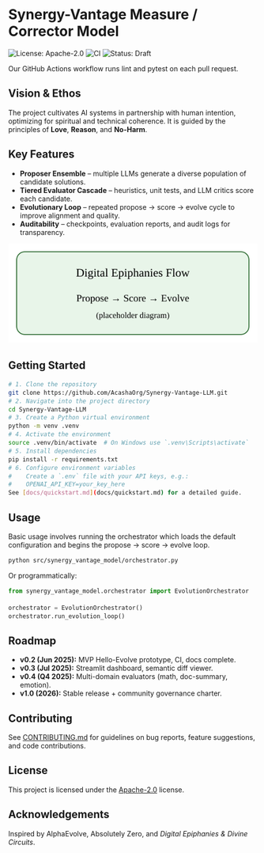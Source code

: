 # Synergy-Vantage Measure / Corrector Model

![License: Apache-2.0](https://img.shields.io/badge/License-Apache_2.0-blue.svg)
![CI](https://github.com/AcashaOrg/Synergy-Vantage-LLM/actions/workflows/pytest.yml/badge.svg)
![Status: Draft](https://img.shields.io/badge/status-draft-lightgrey)

Our GitHub Actions workflow runs lint and pytest on each pull request.
## Vision & Ethos
The project cultivates AI systems in partnership with human intention, optimizing for spiritual and technical coherence. It is guided by the principles of **Love**, **Reason**, and **No-Harm**.


## Key Features
- **Proposer Ensemble** – multiple LLMs generate a diverse population of candidate solutions.
- **Tiered Evaluator Cascade** – heuristics, unit tests, and LLM critics score each candidate.
- **Evolutionary Loop** – repeated propose → score → evolve cycle to improve alignment and quality.
- **Auditability** – checkpoints, evaluation reports, and audit logs for transparency.

![Pipeline](docs/diagrams/digital_epiphanies_flow.svg)

## Getting Started
```bash
# 1. Clone the repository
git clone https://github.com/AcashaOrg/Synergy-Vantage-LLM.git
# 2. Navigate into the project directory
cd Synergy-Vantage-LLM
# 3. Create a Python virtual environment
python -m venv .venv
# 4. Activate the environment
source .venv/bin/activate  # On Windows use `.venv\Scripts\activate`
# 5. Install dependencies
pip install -r requirements.txt
# 6. Configure environment variables
#    Create a `.env` file with your API keys, e.g.:
#    OPENAI_API_KEY=your_key_here
See [docs/quickstart.md](docs/quickstart.md) for a detailed guide.
```

## Usage
Basic usage involves running the orchestrator which loads the default
configuration and begins the propose → score → evolve loop.
```bash
python src/synergy_vantage_model/orchestrator.py
```
Or programmatically:
```python
from synergy_vantage_model.orchestrator import EvolutionOrchestrator

orchestrator = EvolutionOrchestrator()
orchestrator.run_evolution_loop()
```

## Roadmap
- **v0.2 (Jun 2025):** MVP Hello-Evolve prototype, CI, docs complete.
- **v0.3 (Jul 2025):** Streamlit dashboard, semantic diff viewer.
- **v0.4 (Q4 2025):** Multi-domain evaluators (math, doc-summary, emotion).
- **v1.0 (2026):** Stable release + community governance charter.

## Contributing
See [CONTRIBUTING.md](CONTRIBUTING.md) for guidelines on bug reports, feature suggestions, and code contributions.

## License
This project is licensed under the [Apache-2.0](LICENSE) license.

## Acknowledgements
Inspired by AlphaEvolve, Absolutely Zero, and *Digital Epiphanies & Divine Circuits*.

